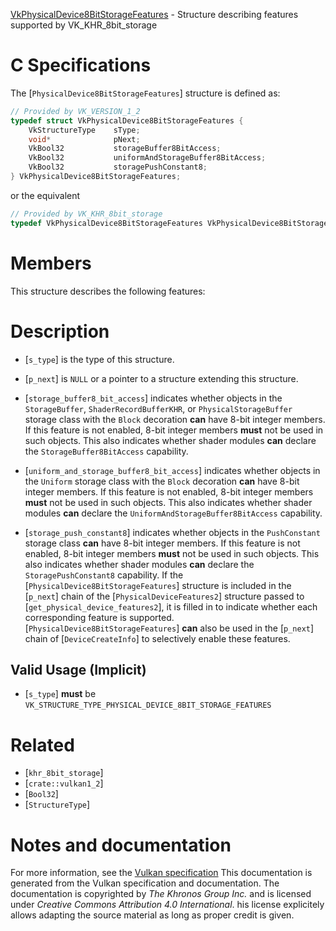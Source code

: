 [VkPhysicalDevice8BitStorageFeatures](https://www.khronos.org/registry/vulkan/specs/1.3-extensions/man/html/VkPhysicalDevice8BitStorageFeatures.html) - Structure describing features supported by VK_KHR_8bit_storage

# C Specifications
The [`PhysicalDevice8BitStorageFeatures`] structure is defined as:
```c
// Provided by VK_VERSION_1_2
typedef struct VkPhysicalDevice8BitStorageFeatures {
    VkStructureType    sType;
    void*              pNext;
    VkBool32           storageBuffer8BitAccess;
    VkBool32           uniformAndStorageBuffer8BitAccess;
    VkBool32           storagePushConstant8;
} VkPhysicalDevice8BitStorageFeatures;
```
or the equivalent
```c
// Provided by VK_KHR_8bit_storage
typedef VkPhysicalDevice8BitStorageFeatures VkPhysicalDevice8BitStorageFeaturesKHR;
```

# Members
This structure describes the following features:

# Description
- [`s_type`] is the type of this structure.
- [`p_next`] is `NULL` or a pointer to a structure extending this structure.

- [`storage_buffer8_bit_access`] indicates whether objects in the     `StorageBuffer`, `ShaderRecordBufferKHR`,     or `PhysicalStorageBuffer`     storage class with the `Block` decoration  **can**  have 8-bit integer     members.     If this feature is not enabled, 8-bit integer members  **must**  not be used     in such objects.     This also indicates whether shader modules  **can**  declare the     `StorageBuffer8BitAccess` capability.
- [`uniform_and_storage_buffer8_bit_access`] indicates whether objects in the `Uniform` storage class with the `Block` decoration  **can**  have 8-bit integer members. If this feature is not enabled, 8-bit integer members  **must**  not be used in such objects. This also indicates whether shader modules  **can**  declare the `UniformAndStorageBuffer8BitAccess` capability.
- [`storage_push_constant8`] indicates whether objects in the `PushConstant` storage class  **can**  have 8-bit integer members. If this feature is not enabled, 8-bit integer members  **must**  not be used in such objects. This also indicates whether shader modules  **can**  declare the `StoragePushConstant8` capability.
If the [`PhysicalDevice8BitStorageFeatures`] structure is included in the [`p_next`] chain of the
[`PhysicalDeviceFeatures2`] structure passed to
[`get_physical_device_features2`], it is filled in to indicate whether each
corresponding feature is supported.
[`PhysicalDevice8BitStorageFeatures`] **can**  also be used in the [`p_next`] chain of
[`DeviceCreateInfo`] to selectively enable these features.
## Valid Usage (Implicit)
-  [`s_type`] **must**  be `VK_STRUCTURE_TYPE_PHYSICAL_DEVICE_8BIT_STORAGE_FEATURES`

# Related
- [`khr_8bit_storage`]
- [`crate::vulkan1_2`]
- [`Bool32`]
- [`StructureType`]

# Notes and documentation
For more information, see the [Vulkan specification](https://www.khronos.org/registry/vulkan/specs/1.3-extensions/html/vkspec.html)
This documentation is generated from the Vulkan specification and documentation.
The documentation is copyrighted by *The Khronos Group Inc.* and is licensed under *Creative Commons Attribution 4.0 International*.
his license explicitely allows adapting the source material as long as proper credit is given.
        